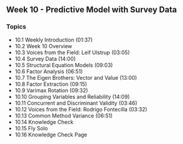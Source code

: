 ## Week 10 - Predictive Model with Survey Data

### Topics
  - 10.1 Weekly Introduction (01:37)
  - 10.2 Week 10 Overview
  - 10.3 Voices from the Field: Leif Ulstrup (03:05)
  - 10.4 Survey Data (14:00)
  - 10.5 Structural Equation Models (09:03)
  - 10.6 Factor Analysis (06:51)
  - 10.7 The Eigen Brothers: Vector and Value (13:00)
  - 10.8 Factor Extraction (09:15)
  - 10.9 Varimax Rotation (09:32)
  - 10.10 Grouping Variables and Reliability (14:09)
  - 10.11 Concurrent and Discriminant Validity (03:46)
  - 10.12 Voices from the Field: Rodrigo Fontecilla (03:32)
  - 10.13 Common Method Variance (06:51)
  - 10.14 Knowledge Check
  - 10.15 Fly Solo
  - 10.16 Knowledge Check Page  